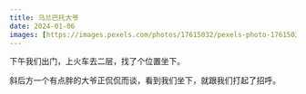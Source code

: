 ```yaml
---
title: 乌兰巴托大爷
date: 2024-01-06
images: [https://images.pexels.com/photos/17615032/pexels-photo-17615032/free-photo-of-film-photo-of-a-moving-train-at-a-subway-station.jpeg,]
---
```


下午我们出门，上火车去二层，找了个位置坐下。

斜后方一个有点胖的大爷正侃侃而谈，看到我们坐下，就跟我们打起了招呼。